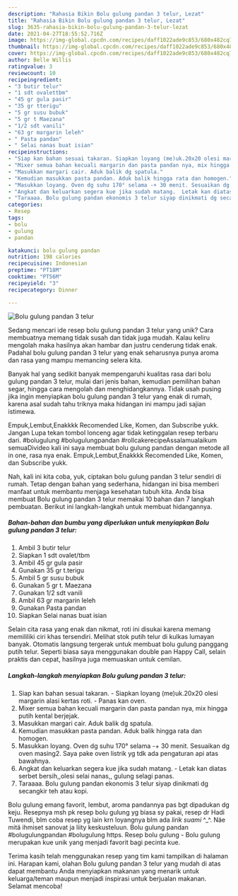 ```yaml
---
description: "Rahasia Bikin Bolu gulung pandan 3 telur, Lezat"
title: "Rahasia Bikin Bolu gulung pandan 3 telur, Lezat"
slug: 3635-rahasia-bikin-bolu-gulung-pandan-3-telur-lezat
date: 2021-04-27T18:55:52.716Z
image: https://img-global.cpcdn.com/recipes/daff1022ade9c853/680x482cq70/bolu-gulung-pandan-3-telur-foto-resep-utama.jpg
thumbnail: https://img-global.cpcdn.com/recipes/daff1022ade9c853/680x482cq70/bolu-gulung-pandan-3-telur-foto-resep-utama.jpg
cover: https://img-global.cpcdn.com/recipes/daff1022ade9c853/680x482cq70/bolu-gulung-pandan-3-telur-foto-resep-utama.jpg
author: Belle Willis
ratingvalue: 3
reviewcount: 10
recipeingredient:
- "3 butir telur"
- "1 sdt ovalettbm"
- "45 gr gula pasir"
- "35 gr tterigu"
- "5 gr susu bubuk"
- "5 gr t Maezana"
- "1/2 sdt vanili"
- "63 gr margarin leleh"
- " Pasta pandan"
- " Selai nanas buat isian"
recipeinstructions:
- "Siap kan bahan sesuai takaran. Siapkan loyang (me)uk.20x20 olesi margarin alasi kertas roti. Panas kan oven."
- "Mixer semua bahan kecuali margarin dan pasta pandan nya, mix hingga putih kental berjejak."
- "Masukkan margari cair. Aduk balik dg spatula."
- "Kemudian masukkan pasta pandan. Aduk balik hingga rata dan homogen."
- "Masukkan loyang. Oven dg suhu 170° selama -+ 30 menit. Sesuaikan dg oven masing2. Saya pake oven listrik yg tdk ada pengaturan api atas bawahnya."
- "Angkat dan keluarkan segera kue jika sudah matang.  Letak kan diatas serbet bersih,,olesi selai nanas,, gulung selagi panas."
- "Taraaaa. Bolu gulung pandan ekonomis 3 telur siyap dinikmati dg secangkir teh atau kopi."
categories:
- Resep
tags:
- bolu
- gulung
- pandan

katakunci: bolu gulung pandan 
nutrition: 198 calories
recipecuisine: Indonesian
preptime: "PT18M"
cooktime: "PT56M"
recipeyield: "3"
recipecategory: Dinner

---
```



![Bolu gulung pandan 3 telur](https://img-global.cpcdn.com/recipes/daff1022ade9c853/680x482cq70/bolu-gulung-pandan-3-telur-foto-resep-utama.jpg)

Sedang mencari ide resep bolu gulung pandan 3 telur yang unik? Cara membuatnya memang tidak susah dan tidak juga mudah. Kalau keliru mengolah maka hasilnya akan hambar dan justru cenderung tidak enak. Padahal bolu gulung pandan 3 telur yang enak seharusnya punya aroma dan rasa yang mampu memancing selera kita.

Banyak hal yang sedikit banyak mempengaruhi kualitas rasa dari bolu gulung pandan 3 telur, mulai dari jenis bahan, kemudian pemilihan bahan segar, hingga cara mengolah dan menghidangkannya. Tidak usah pusing jika ingin menyiapkan bolu gulung pandan 3 telur yang enak di rumah, karena asal sudah tahu triknya maka hidangan ini mampu jadi sajian istimewa.

Empuk,Lembut,Enakkkk Recomended Like, Komen, dan Subscribe yukk. Jangan Lupa tekan tombol lonceng agar tidak ketinggalan resep terbaru dari. #bolugulung #bolugulungpandan #rollcakerecipeAssalamualaikum semuaDivideo kali ini saya membuat bolu gulung pandan dengan metode all in one, rasa nya enak. Empuk,Lembut,Enakkkk Recomended Like, Komen, dan Subscribe yukk.


Nah, kali ini kita coba, yuk, ciptakan bolu gulung pandan 3 telur sendiri di rumah. Tetap dengan bahan yang sederhana, hidangan ini bisa memberi manfaat untuk membantu menjaga kesehatan tubuh kita. Anda bisa membuat Bolu gulung pandan 3 telur memakai 10 bahan dan 7 langkah pembuatan. Berikut ini langkah-langkah untuk membuat hidangannya.

<!--inarticleads1-->

##### Bahan-bahan dan bumbu yang diperlukan untuk menyiapkan Bolu gulung pandan 3 telur:

1. Ambil 3 butir telur
1. Siapkan 1 sdt ovalet/tbm
1. Ambil 45 gr gula pasir
1. Gunakan 35 gr t.terigu
1. Ambil 5 gr susu bubuk
1. Gunakan 5 gr t. Maezana
1. Gunakan 1/2 sdt vanili
1. Ambil 63 gr margarin leleh
1. Gunakan  Pasta pandan
1. Siapkan  Selai nanas buat isian


Selain cita rasa yang enak dan nikmat, roti ini disukai karena memang memililiki ciri khas tersendiri. Melihat stok putih telur di kulkas lumayan banyak. Otomatis langsung tergerak untuk membuat bolu gulung panggang putih telur. Seperti biasa saya menggunakan double pan Happy Call, selain praktis dan cepat, hasilnya juga memuaskan untuk cemilan. 

<!--inarticleads2-->

##### Langkah-langkah menyiapkan Bolu gulung pandan 3 telur:

1. Siap kan bahan sesuai takaran. - Siapkan loyang (me)uk.20x20 olesi margarin alasi kertas roti. - Panas kan oven.
1. Mixer semua bahan kecuali margarin dan pasta pandan nya, mix hingga putih kental berjejak.
1. Masukkan margari cair. Aduk balik dg spatula.
1. Kemudian masukkan pasta pandan. Aduk balik hingga rata dan homogen.
1. Masukkan loyang. Oven dg suhu 170° selama -+ 30 menit. Sesuaikan dg oven masing2. Saya pake oven listrik yg tdk ada pengaturan api atas bawahnya.
1. Angkat dan keluarkan segera kue jika sudah matang.  - Letak kan diatas serbet bersih,,olesi selai nanas,, gulung selagi panas.
1. Taraaaa. Bolu gulung pandan ekonomis 3 telur siyap dinikmati dg secangkir teh atau kopi.


Bolu gulung emang favorit, lembut, aroma pandannya pas bgt dipadukan dg keju. Resepnya msh pk resep bolu gulung yg biasa sy pakai, resep dr Hadi Tuwendi, blm coba resep yg lain krn loyangnya blm ada *lirik suami* ^_^. Näe mitä ihmiset sanovat ja liity keskusteluun. Bolu gulung pandan #bolugulungpandan #bolugulung https. Resep bolu gulung - Bolu gulung merupakan kue unik yang menjadi favorit bagi pecinta kue. 

Terima kasih telah menggunakan resep yang tim kami tampilkan di halaman ini. Harapan kami, olahan Bolu gulung pandan 3 telur yang mudah di atas dapat membantu Anda menyiapkan makanan yang menarik untuk keluarga/teman maupun menjadi inspirasi untuk berjualan makanan. Selamat mencoba!
